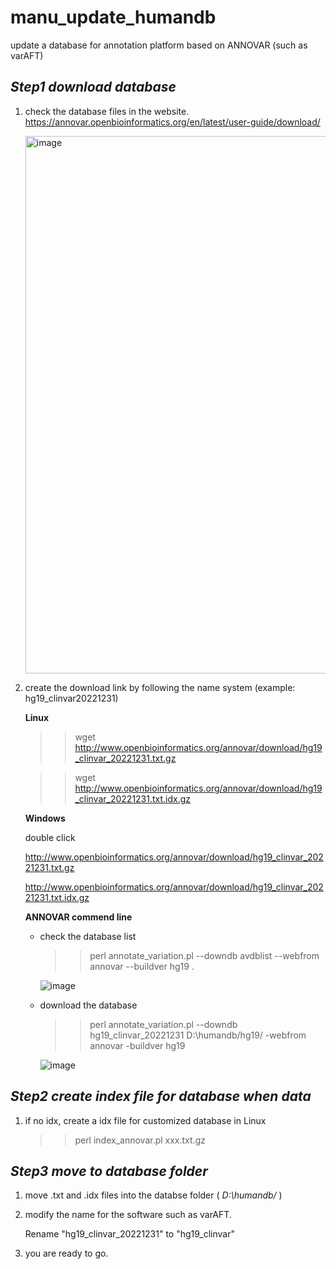 # manu_update_humandb
update a database for annotation platform based on ANNOVAR (such as varAFT) 

## *Step1 download database*

1. check the database files in the website.
   https://annovar.openbioinformatics.org/en/latest/user-guide/download/
   
   <img width="860" alt="image" src="https://user-images.githubusercontent.com/22020125/223757336-2cef54a4-784b-4e06-95a2-85e7cc22d028.png">

2. create the download link by following the name system (example: hg19_clinvar20221231)
   
   **Linux**
   >> wget http://www.openbioinformatics.org/annovar/download/hg19_clinvar_20221231.txt.gz
   
   >> wget http://www.openbioinformatics.org/annovar/download/hg19_clinvar_20221231.txt.idx.gz
   
   **Windows**
   
   double click 
   
   http://www.openbioinformatics.org/annovar/download/hg19_clinvar_20221231.txt.gz
   
   http://www.openbioinformatics.org/annovar/download/hg19_clinvar_20221231.txt.idx.gz
   
   **ANNOVAR commend line**
   -  check the database list
   
      >> perl annotate_variation.pl --downdb avdblist --webfrom annovar --buildver hg19 .
      
      ![image](https://user-images.githubusercontent.com/22020125/223760457-5cfb099f-3692-47bc-8165-d7b0d33892a8.png)
   -  download the database
      
      >> perl annotate_variation.pl --downdb hg19_clinvar_20221231 D:\humandb/hg19/ -webfrom annovar -buildver hg19
      
      ![image](https://user-images.githubusercontent.com/22020125/223760708-4eae0645-8a26-434f-b6e1-70ee09a8a952.png)

## *Step2 create index file for database when data*
1. if no idx, create a idx file for customized database in Linux
   >> perl index_annovar.pl xxx.txt.gz

## *Step3 move to database folder*
1. move .txt and .idx files into the databse folder ( *D:\humandb/* )
2. modify the name for the software such as varAFT.
   
   Rename "hg19_clinvar_20221231" to "hg19_clinvar"
3. you are ready to go.

